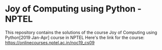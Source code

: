 # Joy of Computing using Python - NPTEL

This repository contains the solutions of the course Joy of Computing using Python[2019 Jan-Apr] course in NPTEL
Here's the link for the course: https://onlinecourses.nptel.ac.in/noc19_cs09